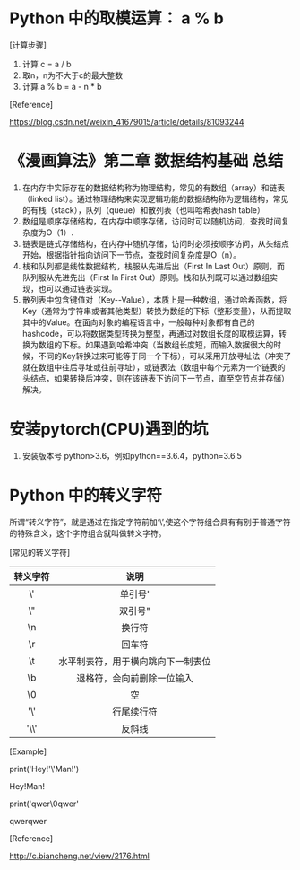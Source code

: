 # Python 中的取模运算： a % b
[计算步骤]
1. 计算 c = a / b
2. 取n，n为不大于c的最大整数
3. 计算 a % b = a - n * b

[Reference]

https://blog.csdn.net/weixin_41679015/article/details/81093244


# 《漫画算法》第二章 数据结构基础 总结
1. 在内存中实际存在的数据结构称为物理结构，常见的有数组（array）和链表（linked list）。通过物理结构来实现逻辑功能的数据结构称为逻辑结构，常见的有栈（stack），队列（queue）和散列表（也叫哈希表hash table）
2. 数组是顺序存储结构，在内存中顺序存储，访问时可以随机访问，查找时间复杂度为O（1）.
3. 链表是链式存储结构，在内存中随机存储，访问时必须按顺序访问，从头结点开始，根据指针指向访问下一节点，查找时间复杂度是O（n）。
4. 栈和队列都是线性数据结构，栈服从先进后出（First In Last Out）原则，而队列服从先进先出（First In First Out）原则。栈和队列既可以通过数组实现，也可以通过链表实现。
5. 散列表中包含键值对（Key--Value），本质上是一种数组，通过哈希函数，将Key（通常为字符串或者其他类型）转换为数组的下标（整形变量），从而提取其中的Value。在面向对象的编程语言中，一般每种对象都有自己的hashcode，可以将数据类型转换为整型，再通过对数组长度的取模运算，转换为数组的下标。如果遇到哈希冲突（当数组长度短，而输入数据很大的时候，不同的Key转换过来可能等于同一个下标），可以采用开放寻址法（冲突了就在数组中往后寻址或往前寻址），或链表法（数组中每个元素为一个链表的头结点，如果转换后冲突，则在该链表下访问下一节点，直至空节点并存储）解决。



# 安装pytorch(CPU)遇到的坑

1. 安装版本号 python>3.6，例如python==3.6.4，python=3.6.5


# Python 中的转义字符
所谓“转义字符”，就是通过在指定字符前加‘\’,使这个字符组合具有有别于普通字符的特殊含义，这个字符组合就叫做转义字符。

[常见的转义字符]

|转义字符|说明|
|:-:|:-:|
|\\'|单引号\'|
|\\"|双引号\"|
|\n|换行符|
|\r|回车符|
|\t|水平制表符，用于横向跳向下一制表位|
|\b|退格符，会向前删除一位输入|
|\0|空|
|'\\'|行尾续行符|
|'\\\\'|反斜线|


[Example]

print('Hey!'\\\'Man!')

Hey!Man!

print('qwer\0qwer'

qwerqwer

[Reference]

http://c.biancheng.net/view/2176.html
